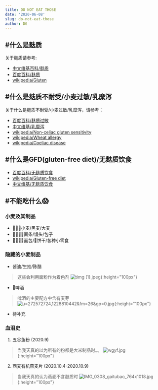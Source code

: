 ```yaml
---
title: DO NOT EAT THOSE
date: '2020-06-08'
slug: do-not-eat-those
author: DG
---
```

## #什么是麸质
关于麸质请参考:
- [中文维基百科/麸质](https://zh.wikipedia.org/wiki/%E9%BA%B8%E8%B4%A8)
- [百度百科/麸质](https://baike.baidu.com/item/%E9%BA%B8%E8%B4%A8)
- [wikipedia/Gluten](https://en.wikipedia.org/wiki/Gluten)

## #什么是麸质不耐受/小麦过敏/乳糜泻
关于什么是麸质不耐受/小麦过敏/乳糜泻，请参考：
- [百度百科/麸质过敏](https://baike.baidu.com/item/%E9%BA%B8%E8%B4%A8%E8%BF%87%E6%95%8F/6665012)
- [中文维基/乳糜泻](https://zh.wikipedia.org/wiki/%E4%B9%B3%E7%B3%9C%E6%B3%BB)
- [wikipedia/Non-celiac gluten sensitivity](https://en.wikipedia.org/wiki/Non-celiac_gluten_sensitivity)
- [wikipedia/Wheat allergy](https://en.wikipedia.org/wiki/Wheat_allergy)
- [wikipedia/Coeliac disease](https://en.wikipedia.org/wiki/Coeliac_disease)

## #什么是GFD(gluten-free diet)/无麸质饮食
- [百度百科/无麸质饮食](https://baike.baidu.com/item/%E6%97%A0%E9%BA%B8%E8%B4%A8%E9%A5%AE%E9%A3%9F)
- [wikipedia/Gluten-free diet](https://en.wikipedia.org/wiki/Gluten-free_diet)
- [中文维基/无麸质饮食]()
## #不能吃什么😱
### 小麦及其制品
- 🤦🏼‍♂️小麦/黑麦/大麦 
- 🤦🏼‍♂️🍜面条/馒头/包子
- 🤦🏼‍♂️🍞面包/🍪饼干/各种小零食
### 隐藏的小麦制品
- 酱油/生抽/陈醋
> 这些会利用面粉作为着色剂
> ![timg (1).jpeg](https://i.loli.net/2020/10/09/Cn5BGN7WZIYvbQp.jpg){:height="100px"}

- 🍺啤酒
> 啤酒的主要配方中含有麦芽
> ![u=272572724,1228810442&fm=26&gp=0.jpg](https://i.loli.net/2020/10/09/aB3OuAIsj4mQZCx.jpg){:height="100px"}

- 待补充
### 血泪史
1. 五谷鱼粉 (2020.9)
> 当我天真的以为所有的粉都是大米制品时。。
> ![wgyf.jpg](https://i.loli.net/2020/10/09/8jlnA2Eea15WXZd.jpg){:height="100px"}

2. 西麦有机燕麦片 (2020.10.4-2020.10.9)
> 当我天真的认为燕麦不含麸质时
> ![IMG_0308_gaitubao_764x1018.jpg](https://i.loli.net/2020/10/09/kYvjHbqMC7J9cen.jpg){:height="100px"}
